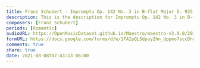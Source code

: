```yaml
---
title: Franz Schubert - Impromptu Op. 142 No. 3 in B-flat Major D. 935 (2)
description: This is the description for Impromptu Op. 142 No. 3 in B-flat Major D. 935 by Franz Schubert
composers: [Franz Schubert]
periods: [Romantic]
audioURL: https://OpenMusicDataset.github.io/Maestro/maestro-v3.0.0/2017/MIDI-Unprocessed_080_PIANO080_MID--AUDIO-split_07-09-17_Piano-e_1-06_wav--1.midi
formURL: https://docs.google.com/forms/d/e/1FAIpQLSdpuy2hn_dppmo7sccDhopFK9ydI-19LIdMwMX0bwpYkK9xsA/viewform
comments: true
share: true
date: 2021-08-08T07:43:13-06:00
---
```


